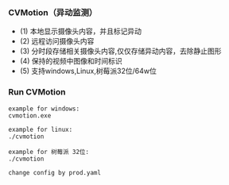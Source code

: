 ### CVMotion（异动监测） 
 - (1) 本地显示摄像头内容，并且标记异动
 - (2) 远程访问摄像头内容
 - (3) 分时段存储相关摄像头内容,仅仅存储异动内容，去除静止图形
 - (4) 保持的视频中图像和时间标识
 - (5) 支持windows,Linux,树莓派32位/64w位

### Run CVMotion 
```
example for windows:
cvmotion.exe 

example for linux:
./cvmotion 

example for 树莓派 32位:
./cvmotion 

change config by prod.yaml
```


